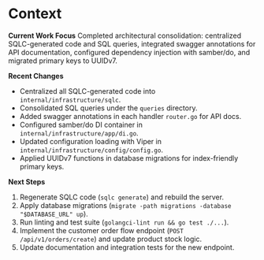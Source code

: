# Context

**Current Work Focus**
Completed architectural consolidation: centralized SQLC-generated code and SQL queries, integrated swagger annotations for API documentation, configured dependency injection with samber/do, and migrated primary keys to UUIDv7.

**Recent Changes**
- Centralized all SQLC-generated code into `internal/infrastructure/sqlc`.
- Consolidated SQL queries under the `queries` directory.
- Added swagger annotations in each handler `router.go` for API docs.
- Configured samber/do DI container in `internal/infrastructure/app/di.go`.
- Updated configuration loading with Viper in `internal/infrastructure/config/config.go`.
- Applied UUIDv7 functions in database migrations for index-friendly primary keys.

**Next Steps**
1. Regenerate SQLC code (`sqlc generate`) and rebuild the server.
2. Apply database migrations (`migrate -path migrations -database "$DATABASE_URL" up`).
3. Run linting and test suite (`golangci-lint run && go test ./...`).
4. Implement the customer order flow endpoint (`POST /api/v1/orders/create`) and update product stock logic.
5. Update documentation and integration tests for the new endpoint.